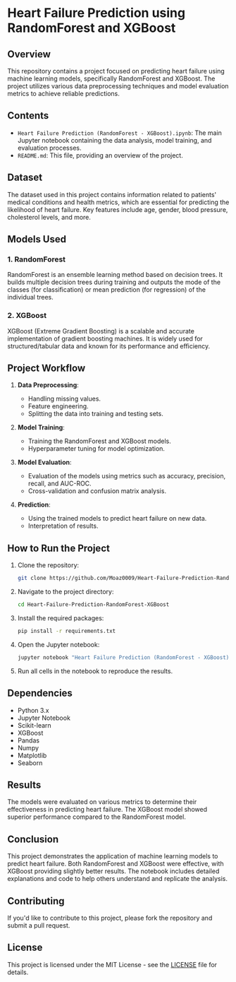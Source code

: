 # Heart Failure Prediction using RandomForest and XGBoost

## Overview

This repository contains a project focused on predicting heart failure using machine learning models, specifically RandomForest and XGBoost. The project utilizes various data preprocessing techniques and model evaluation metrics to achieve reliable predictions.

## Contents

- `Heart Failure Prediction (RandomForest - XGBoost).ipynb`: The main Jupyter notebook containing the data analysis, model training, and evaluation processes.
- `README.md`: This file, providing an overview of the project.

## Dataset

The dataset used in this project contains information related to patients' medical conditions and health metrics, which are essential for predicting the likelihood of heart failure. Key features include age, gender, blood pressure, cholesterol levels, and more.

## Models Used

### 1. RandomForest
RandomForest is an ensemble learning method based on decision trees. It builds multiple decision trees during training and outputs the mode of the classes (for classification) or mean prediction (for regression) of the individual trees.

### 2. XGBoost
XGBoost (Extreme Gradient Boosting) is a scalable and accurate implementation of gradient boosting machines. It is widely used for structured/tabular data and known for its performance and efficiency.

## Project Workflow

1. **Data Preprocessing**: 
   - Handling missing values.
   - Feature engineering.
   - Splitting the data into training and testing sets.

2. **Model Training**:
   - Training the RandomForest and XGBoost models.
   - Hyperparameter tuning for model optimization.

3. **Model Evaluation**:
   - Evaluation of the models using metrics such as accuracy, precision, recall, and AUC-ROC.
   - Cross-validation and confusion matrix analysis.

4. **Prediction**:
   - Using the trained models to predict heart failure on new data.
   - Interpretation of results.

## How to Run the Project

1. Clone the repository:
   ```bash
   git clone https://github.com/Moaz0009/Heart-Failure-Prediction-RandomForest-XGBoost.git
   ```

2. Navigate to the project directory:
   ```bash
   cd Heart-Failure-Prediction-RandomForest-XGBoost
   ```

3. Install the required packages:
   ```bash
   pip install -r requirements.txt
   ```

4. Open the Jupyter notebook:
   ```bash
   jupyter notebook "Heart Failure Prediction (RandomForest - XGBoost).ipynb"
   ```

5. Run all cells in the notebook to reproduce the results.

## Dependencies

- Python 3.x
- Jupyter Notebook
- Scikit-learn
- XGBoost
- Pandas
- Numpy
- Matplotlib
- Seaborn

## Results

The models were evaluated on various metrics to determine their effectiveness in predicting heart failure. The XGBoost model showed superior performance compared to the RandomForest model.

## Conclusion

This project demonstrates the application of machine learning models to predict heart failure. Both RandomForest and XGBoost were effective, with XGBoost providing slightly better results. The notebook includes detailed explanations and code to help others understand and replicate the analysis.

## Contributing

If you'd like to contribute to this project, please fork the repository and submit a pull request.

## License

This project is licensed under the MIT License - see the [LICENSE](LICENSE) file for details.
